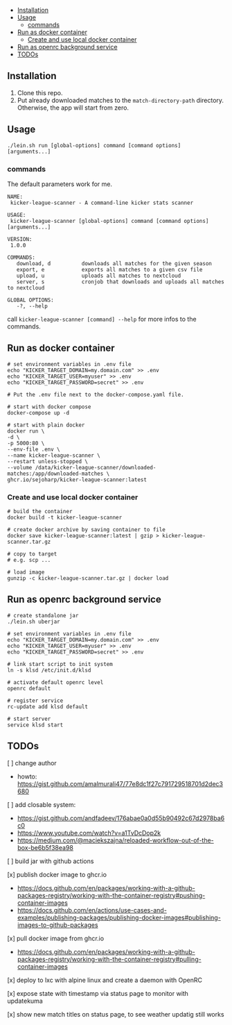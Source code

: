 <!-- TOC -->
  * [Installation](#installation)
  * [Usage](#usage)
    * [commands](#commands)
  * [Run as docker container](#run-as-docker-container)
    * [Create and use local docker container](#create-and-use-local-docker-container)
  * [Run as openrc background service](#run-as-openrc-background-service)
  * [TODOs](#todos)
<!-- TOC -->

## Installation
1. Clone this repo.
2. Put already downloaded matches to the `match-directory-path` directory. Otherwise, the app will start from zero.

## Usage
```shell
./lein.sh run [global-options] command [command options] [arguments...]
```
### commands
The default parameters work for me. 
```shell
NAME:
 kicker-league-scanner - A command-line kicker stats scanner

USAGE:
 kicker-league-scanner [global-options] command [command options] [arguments...]

VERSION:
 1.0.0

COMMANDS:
   download, d          downloads all matches for the given season
   export, e            exports all matches to a given csv file
   upload, u            uploads all matches to nextcloud
   server, s            cronjob that downloads and uploads all matches to nextcloud

GLOBAL OPTIONS:
   -?, --help
```

call `kicker-league-scanner [command] --help` for more infos to the commands.

## Run as docker container
```shell
# set environment variables in .env file
echo "KICKER_TARGET_DOMAIN=my.domain.com" >> .env
echo "KICKER_TARGET_USER=myuser" >> .env
echo "KICKER_TARGET_PASSWORD=secret" >> .env

# Put the .env file next to the docker-compose.yaml file.

# start with docker compose
docker-compose up -d

# start with plain docker
docker run \
-d \
-p 5000:80 \
--env-file .env \
--name kicker-league-scanner \
--restart unless-stopped \
--volume /data/kicker-league-scanner/downloaded-matches:/app/downloaded-matches \
ghcr.io/sejoharp/kicker-league-scanner:latest
```

### Create and use local docker container
```shell
# build the container  
docker build -t kicker-league-scanner

# create docker archive by saving container to file  
docker save kicker-league-scanner:latest | gzip > kicker-league-scanner.tar.gz

# copy to target
# e.g. scp ...

# load image
gunzip -c kicker-league-scanner.tar.gz | docker load
```


## Run as openrc background service
```shell
# create standalone jar
./lein.sh uberjar

# set environment variables in .env file
echo "KICKER_TARGET_DOMAIN=my.domain.com" >> .env
echo "KICKER_TARGET_USER=myuser" >> .env
echo "KICKER_TARGET_PASSWORD=secret" >> .env

# link start script to init system
ln -s klsd /etc/init.d/klsd

# activate default openrc level
openrc default

# register service
rc-update add klsd default

# start server
service klsd start
```

## TODOs
[ ] change author
- howto: https://gist.github.com/amalmurali47/77e8dc1f27c791729518701d2dec3680

[ ] add closable system:
- https://gist.github.com/andfadeev/176abae0a0d55b90492c67d2978ba6c0
- https://www.youtube.com/watch?v=a1TvDcDop2k
- https://medium.com/@maciekszajna/reloaded-workflow-out-of-the-box-be6b5f38ea98

[ ] build jar with github actions

[x] publish docker image to ghcr.io
- https://docs.github.com/en/packages/working-with-a-github-packages-registry/working-with-the-container-registry#pushing-container-images
- https://docs.github.com/en/actions/use-cases-and-examples/publishing-packages/publishing-docker-images#publishing-images-to-github-packages

[x] pull docker image from ghcr.io
- https://docs.github.com/en/packages/working-with-a-github-packages-registry/working-with-the-container-registry#pulling-container-images

[x] deploy to lxc with alpine linux and create a daemon with OpenRC

[x] expose state with timestamp via status page to monitor with updatekuma

[x] show new match titles on status page, to see weather updatig still works
